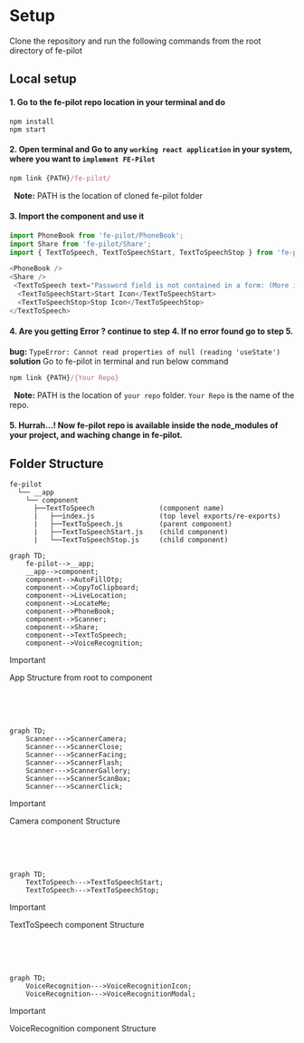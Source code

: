 # Setup
Clone the repository and run the following commands from the root directory of fe-pilot

## Local setup

#### 1. Go to the fe-pilot repo location in your terminal and do
```
npm install
npm start
```

#### 2. Open terminal and Go to any ```working react application``` in your system, where you want to ```implement FE-Pilot```

```js
npm link {PATH}/fe-pilot/
```
&nbsp;&nbsp;**Note:** PATH is the location of cloned fe-pilot folder


#### 3. Import the component and use it
```js
import PhoneBook from 'fe-pilot/PhoneBook';
import Share from 'fe-pilot/Share';
import { TextToSpeech, TextToSpeechStart, TextToSpeechStop } from 'fe-pilot/TextToSpeech';

<PhoneBook />
<Share />
 <TextToSpeech text="Password field is not contained in a form: (More info: ">
  <TextToSpeechStart>Start Icon</TextToSpeechStart>
  <TextToSpeechStop>Stop Icon</TextToSpeechStop>
</TextToSpeech>
```

#### 4. Are you getting Error ? continue to step 4. If no error found go to step 5.

**bug:** ```TypeError: Cannot read properties of null (reading 'useState')```<br/>
**solution**  Go to fe-pilot in terminal and run below command

```js
npm link {PATH}/{Your Repo}
```

&nbsp;&nbsp;**Note:** PATH is the location of ```your repo``` folder. ```Your Repo``` is the name of the repo.

#### 5. Hurrah...! Now fe-pilot repo is available inside the node_modules of your project, and waching change in fe-pilot.


## Folder Structure
```
fe-pilot
  └── __app
    └── component
      ├──TextToSpeech                (component name)
      |   ├──index.js                (top level exports/re-exports)
      |   ├──TextToSpeech.js         (parent component)
      |   ├──TextToSpeechStart.js    (child component)
      |   └──TextToSpeechStop.js     (child component)
```

```mermaid
graph TD;
    fe-pilot-->__app;
    __app-->component;
    component-->AutoFillOtp;
    component-->CopyToClipboard;
    component-->LiveLocation;
    component-->LocateMe;
    component-->PhoneBook;
    component-->Scanner;
    component-->Share;
    component-->TextToSpeech;
    component-->VoiceRecognition;
```
> [!IMPORTANT]
> App Structure from root to component

<br /><br /><br />

```mermaid
graph TD;
    Scanner--->ScannerCamera;
    Scanner--->ScannerClose;
    Scanner--->ScannerFacing;
    Scanner--->ScannerFlash;
    Scanner--->ScannerGallery;
    Scanner--->ScannerScanBox;
    Scanner--->ScannerClick;
```
> [!IMPORTANT]
> Camera component Structure

<br /><br /><br />

```mermaid
graph TD;
    TextToSpeech--->TextToSpeechStart;
    TextToSpeech--->TextToSpeechStop;
```
> [!IMPORTANT]
> TextToSpeech component Structure

<br /><br /><br />

```mermaid
graph TD;
    VoiceRecognition--->VoiceRecognitionIcon;
    VoiceRecognition--->VoiceRecognitionModal;
```
> [!IMPORTANT]
> VoiceRecognition component Structure
